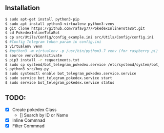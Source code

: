 ## Installation
```bash
$ sudo apt-get install python3-pip
$ sudo apt install python3-virtualenv python3-venv
$ git clone https://github.com/rafavg77/PokedexInlineTotaBot.git
$ cd PokedexInlineTotaBot 
$ cp src/Utils/Config/config_example.ini src/Utils/Config/config.ini
$ #Config Telegram token param in config.ini
$ virtualenv vevn
$ #python3 -m virtualenv -p /usr/bin/python3.7 venv (for raspberry pi)
$ source venv/bin/activate
$ pip3 install -r requeriments.txt
$ sudo cp systemd/bot_telegram_pokedex.service /etc/systemd/system/bot_telegram_pokedex.service
$ python3 src/boy.py
$ sudo systemctl enable bot_telegram_pokedex.service.service
$ sudo service bot_telegram_pokedex.service start
$ sudo service bot_telegram_pokedex.service status
```

## TODO:

- [x] Create pokedex Class
    - [] Search by ID or Name
- [x] Inline Commnad
- [X] Filter Commnad